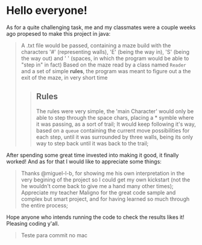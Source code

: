 # Hello everyone!
As for a quite challenging task, me and my classmates were a couple weeks ago propesed to make this project in java:
> A .txt file would be passed, containing a maze build with the characters '#' (representing walls), 'E' (being the way in), 'S' (being the way out) and ' ' (spaces, in which the program would be able to "step in" in fact)
> Based on the maze read by a class named ```Reader``` and a set of simple __rules__, the program was meant to figure out a the exit of the maze, in very short time
>> ## Rules
>> The rules were very simple, the 'main Character' would only be able to step through the space chars, placing a * symble where it was passing, as a sort of trail;
>> It would keep following it's way, based on a ```queue``` containing the current move possibilities for each step, until it was surrounded by three walls, being its only way to step back until it was back to the trail;

After spending some great time invested into making it good, it finally worked! And as for that I would like to appreciate some things:
> Thanks @miguel-l-b, for showing me his own interpretation in the very begining of the project so I could get my own kickstart (not the he wouldn't come back to give me a hand many other times);
> Appreciate my teacher Maligno for the great code sample and complex but smart project, and for having learned so much through the entire process;

Hope anyone who intends running the code to check the results likes it!
Pleasing coding y'all.

> Teste para commit no mac

